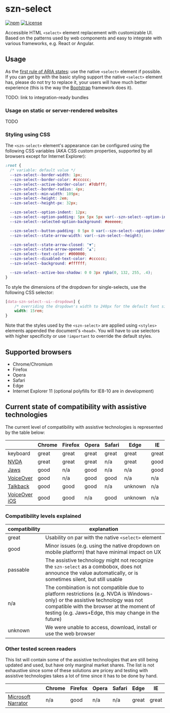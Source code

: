 # szn-select

[![npm](http://img.shields.io/npm/v/@jurca/szn-select.svg)](https://www.npmjs.com/package/@jurca/szn-select)
[![License](https://img.shields.io/npm/l/@jurca/szn-select.svg)](https://github.com/jurca/szn-select/blob/master/LICENSE)

Accessible HTML `<select>` element replacement with customizable UI. Based on
the patterns used by web components and easy to integrate with various
frameworks, e.g. React or Angular.

## Usage

As the [first rule of ARIA states](https://www.w3.org/TR/using-aria/#rule1):
use the native `<select>` element if possible. If you can get by with the
basic styling support the native `<select>` element has, please do not try to
replace it, your users will have much better experience (this is the way the
[Bootstrap](https://getbootstrap.com/docs/4.0/components/forms/#select-menu)
framework does it).

TODO: link to integration-ready bundles

### Usage on static or server-rendered websites

TODO

### Styling using CSS

The `<szn-select>` element's appearance can be configured using the following
CSS variables (AKA CSS custom properties, supported by all browsers except for
Internet Explorer):

```css
:root {
  /* variable: default value */
  --szn-select--border-width: 1px;
  --szn-select--border-color: #cccccc;
  --szn-select--active-border-color: #7dbfff;
  --szn-select--border-radius: 4px;
  --szn-select--min-width: 109px;
  --szn-select--height: 2em;
  --szn-select--height-px: 32px;

  --szn-select--option-indent: 12px;
  --szn-select--option-padding: 5px 5px 5px var(--szn-select--option-indent);
  --szn-select--selected-option-background: #eeeeee;

  --szn-select--button-padding: 0 5px 0 var(--szn-select--option-indent);
  --szn-select--state-arrow-width: var(--szn-select--height);

  --szn-select--state-arrow-closed: "▼";
  --szn-select--state-arrow-opened: "▲";
  --szn-select--text-color: #000000;
  --szn-select--disabled-text-color: #cccccc;
  --szn-select--background: #ffffff;

  --szn-select--active-box-shadow: 0 0 3px rgba(0, 132, 255, .4);
}
``` 

To style the dimensions of the dropdown for single-selects, use the following
CSS selector:

```css
[data-szn-select--ui--dropdown] {
    /* overriding the dropdown's width to 240px for the default font size of 16px */
    width: 15rem;
}
```

Note that the styles used by the `<szn-select>` are applied using `<styles>`
elements appended the document's `<head>`. You will have to use selectors with
higher specificity or use `!important` to override the default styles.

## Supported browsers

* Chrome/Chromium
* Firefox
* Opera
* Safari
* Edge
* Internet Explorer 11 (optional polyfills for IE8-10 are in development)

## Current state of compatibility with assistive technologies

The current level of compatibility with assistive technologies is represented by the table below:

&nbsp;                                                                                       | Chrome | Firefox | Opera | Safari | Edge    | IE
---------------------------------------------------------------------------------------------|--------|---------|-------|--------|---------|---
keyboard                                                                                     | great  | great   | great | great  | great   | great
[NVDA](https://www.nvaccess.org/)                                                            | great  | great   | great | n/a    | great   | good
[Jaws](http://www.freedomscientific.com/Products/Blindness/JAWS)                             | good   | n/a     | good  | n/a    | n/a     | good
[VoiceOver](https://www.apple.com/accessibility/mac/vision/)                                 | good   | n/a     | good  | good   | n/a     | n/a
[Talkback](https://play.google.com/store/apps/details?id=com.google.android.marvin.talkback) | good   | good    | good  | n/a    | unknown | n/a
[VoiceOver iOS](https://www.apple.com/accessibility/iphone/vision/)                          | good   | good    | n/a   | good   | unknown | n/a

### Compatibility levels explained

compatibility | explanation
--------------|------------
great         | Usability on par with the native `<select>` element
good          | Minor issues (e.g. using the native dropdown on mobile platform) that have minimal impact on UX
passable      | The assistive technology might not recognize the `szn-select` as a combobox, does not announce the value automatically, or is sometimes silent, but still usable
n/a           | The combination is not compatible due to platform restrictions (e.g. NVDA is Windows-only) or the assistive technology was not compatible with the browser at the moment of testing (e.g. Jaws+Edge, this may change in the future)
unknown       | We were unable to access, download, install or use the web browser

### Other tested screen readers

This list will contain some of the assistive technologies that are still being
updated and used, but have only marginal market shares. The list is not
exhaustive since some of these solutions are pricey and testing with assistive
technologies takes a lot of time since it has to be done by hand.

&nbsp; | Chrome | Firefox | Opera | Safari | Edge | IE
-------|--------|---------|-------|--------|------|---
[Microsoft Narrator](https://support.microsoft.com/ha-latn-ng/help/22798/windows-10-narrator-get-started) | n/a | good | n/a | n/a | great | great
